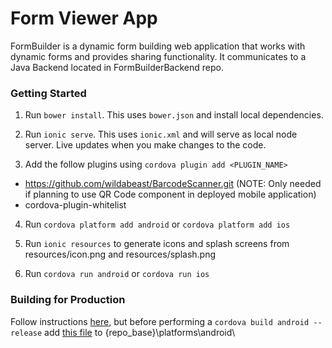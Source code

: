 Form Viewer App
===========

FormBuilder is a dynamic form building web application that works with dynamic forms and provides sharing functionality. It communicates to a Java Backend located in FormBuilderBackend repo.

### Getting Started
1. Run `bower install`. This uses `bower.json` and install local dependencies.

2. Run `ionic serve`. This uses `ionic.xml` and will serve as local node server. Live updates when you make changes to the code.

3. Add the follow plugins using `cordova plugin add <PLUGIN_NAME>`
  - https://github.com/wildabeast/BarcodeScanner.git (NOTE: Only needed if planning to use QR Code component in deployed mobile application)
  - cordova-plugin-whitelist

4. Run `cordova platform add android` or  `cordova platform add ios`

5. Run `ionic resources` to generate icons and splash screens from resources/icon.png and resources/splash.png

6. Run `cordova run android` or  `cordova run ios`

### Building for Production
Follow instructions [here](https://github.com/DataAnalyticsinStudentHands/DASH-Documentation/blob/master/Code%20Development/Frontend/How-to-Build-Mobile-Applications-for-Production.md), but before performing a `cordova build android --release` add [this file](https://gist.github.com/CarlSteven/3ec93b27003c3859c118) to {repo_base}\platforms\android\